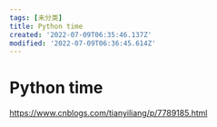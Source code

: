 ```yaml
---
tags: [未分类]
title: Python time
created: '2022-07-09T06:35:46.137Z'
modified: '2022-07-09T06:36:45.614Z'
---
```


# Python time

https://www.cnblogs.com/tianyiliang/p/7789185.html


